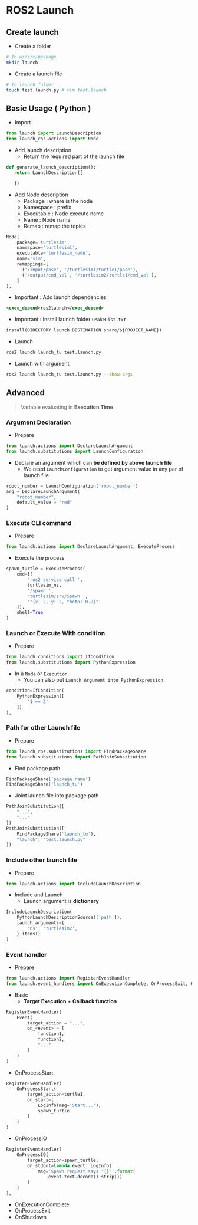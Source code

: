 # ROS2 Launch

## Create launch

- Create a folder
```bash
# In ws/src/package
mkdir launch
```

- Create a launch file
```bash
# In launch folder
touch test.launch.py # vim test.launch
```

## Basic Usage ( Python )

- Import
```python
from launch import LaunchDescription
from launch_ros.actions import Node
```

- Add launch description
    - Return the required part of the launch file
```python
def generate_launch_description():
   return LaunchDescription([

   ])
```

- Add Node description
    - Package : where is the node
    - Namespace : prefix
    - Executable : Node execute name
    - Name : Node name
    - Remap : remap the topics
```python
Node(
    package='turtlesim',
    namespace='turtlesim1',
    executable='turtlesim_node',
    name='sim',
    remappings=[
      ('/input/pose', '/turtlesim1/turtle1/pose'),
      ('/output/cmd_vel', '/turtlesim2/turtle1/cmd_vel'),
    ]
),
```

- Important : Add launch dependencies
```xml
<exec_depend>ros2launch</exec_depend>
```

- Important : Install launch folder ```CMakeList.txt```
```txt
install(DIRECTORY launch DESTINATION share/${PROJECT_NAME})
```

- Launch
```bash
ros2 launch launch_tu test.launch.py
```

- Launch with argument
```bash
ros2 launch launch_tu test.launch.py --show-args
```

## Advanced
> Variable evaluating in **Execution Time**

### Argument Declaration

- Prepare
```py
from launch.actions import DeclareLaunchArgument
from launch.substitutions import LaunchConfiguration
```

- Declare an argument which can **be defined by above launch file**
    - We need ```LaunchConfiguration``` to get argument value in any par of launch file
```py
robot_number = LaunchConfiguration('robot_number')
arg = DeclareLaunchArgument(
    "robot_number",
    default_value = "red"
)
```

### Execute CLI command

- Prepare
```py
from launch.actions import DeclareLaunchArgument, ExecuteProcess
```

- Execute the process
```py
spawn_turtle = ExecuteProcess(
    cmd=[[
        'ros2 service call ',
        turtlesim_ns,
        '/spawn ',
        'turtlesim/srv/Spawn ',
        '"{x: 2, y: 2, theta: 0.2}"'
    ]],
    shell=True
)
```

### Launch or Execute With condition

- Prepare
```py
from launch.conditions import IfCondition
from launch.substitutions import PythonExpression
```

- In a ```Node``` or ```Execution```
    - You can also put ```Launch Argument into PythonExpression```
```py
condition=IfCondition(
    PythonExpression([
        '1 == 2'
    ])
),
```

### Path for other Launch file

- Prepare
```py
from launch_ros.substitutions import FindPackageShare
from launch.substitutions import PathJoinSubstitution
```

- Find package path
```py
FindPackageShare('package name')
FindPackageShare('launch_tu')
```

- Joint launch file into package path
```py
PathJoinSubstitution([
    "...",
    "..."
])
PathJoinSubstitution([
    FindPackageShare('launch_tu'),
    "launch", "test.launch.py"
])
```

### Include other launch file

- Prepare
```py
from launch.actions import IncludeLaunchDescription
```

- Include and Launch
    - Launch argument is **dictionary**
```py
IncludeLaunchDescription(
    PythonLaunchDescriptionSource(['path']),
    launch_arguments={
        'ns': 'turtlesim2',
    }.items()
)
```

### Event handler

- Prepare
```py
from launch.actions import RegisterEventHandler
from launch.event_handlers import OnExecutionComplete, OnProcessExit, OnProcessIO, OnProcessStart, OnShutdown
```

- Basic
    - **Target Execution** + **Callback function**
```py
RegisterEventHandler(
    Event(
        target_action = "...",
        on_<event> = [
            function1,
            function2,
            "..."
        ]
    )
)
```

- OnProcessStart
```py
RegisterEventHandler(
    OnProcessStart(
        target_action=turtle1,
        on_start=[
            LogInfo(msg='Start...'),
            spawn_turtle
        ]
    )
)
```

- OnProcessIO
```py
RegisterEventHandler(
    OnProcessIO(
        target_action=spawn_turtle,
        on_stdout=lambda event: LogInfo(
            msg='Spawn request says "{}"'.format(
                event.text.decode().strip())
        )
    )
),
```

- OnExecutionComplete
- OnProcessExit
- OnShutdown